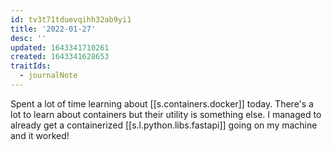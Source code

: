 ```yaml
---
id: tv3t71tduevqihh32ab9yi1
title: '2022-01-27'
desc: ''
updated: 1643341710261
created: 1643341628653
traitIds:
  - journalNote
---
```


Spent a lot of time learning about [[s.containers.docker]] today. There's a lot to learn about containers but their utility is something else. I managed to already get a containerized [[s.l.python.libs.fastapi]] going on my machine and it worked!
